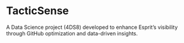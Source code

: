 # TacticSense
A Data Science project (4DS8) developed to enhance Esprit’s visibility through GitHub optimization and data-driven insights.
